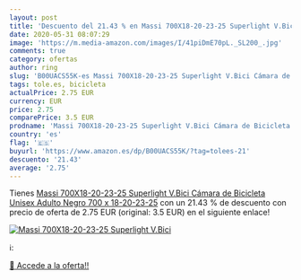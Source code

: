 ```yaml
---
layout: post
title: 'Descuento del 21.43 % en Massi 700X18-20-23-25 Superlight V.Bici '
date: 2020-05-31 08:07:29
image: 'https://m.media-amazon.com/images/I/41piDmE70pL._SL200_.jpg'
comments: true
category: ofertas
author: ring
slug: 'B00UACS55K-es Massi 700X18-20-23-25 Superlight V.Bici Cámara de...'
tags: tole.es, bicicleta
actualPrice: 2.75 EUR
currency: EUR
price: 2.75
comparePrice: 3.5 EUR
prodname: 'Massi 700X18-20-23-25 Superlight V.Bici Cámara de Bicicleta  Unisex Adulto  Negro  700 x 18-20-23-25'
country: 'es'
flag: '🇪🇸'
buyurl: 'https://www.amazon.es/dp/B00UACS55K/?tag=tolees-21'
descuento: '21.43'
average: '2.75'
---
```


Tienes [Massi 700X18-20-23-25 Superlight V.Bici Cámara de Bicicleta  Unisex Adulto  Negro  700 x 18-20-23-25](https://www.amazon.es/dp/B00UACS55K/?tag=tolees-21) con un 21.43 % de descuento con precio de oferta de 2.75 EUR (original: 3.5 EUR) en el siguiente enlace!

[![Massi 700X18-20-23-25 Superlight V.Bici ](https://m.media-amazon.com/images/I/41piDmE70pL._SL200_.jpg)](https://www.amazon.es/dp/B00UACS55K/?tag=tolees-21)

ℹ️:


[🛒 Accede a la oferta!!](https://www.amazon.es/dp/B00UACS55K/?tag=tolees-21)
